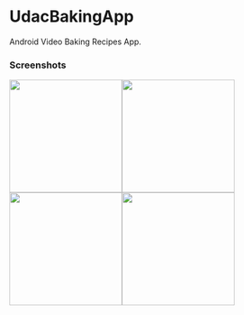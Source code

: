 # UdacBakingApp
Android Video Baking Recipes App.


### Screenshots
<img src="https://image.ibb.co/hZinWd/device_2018_07_03_192358.png" width="200"><img src="https://image.ibb.co/cScsxJ/device_2018_07_03_192414.png" width="200"><img src="https://image.ibb.co/kZG7Wd/device_2018_07_03_192435.pngo" width="200"><img src="https://image.ibb.co/jTvecJ/device_2018_07_03_192532.png" width="200">
